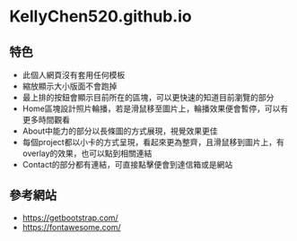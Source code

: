 # KellyChen520.github.io
## 特色
* 此個人網頁沒有套用任何模板
* 縮放顯示大小版面不會跑掉
* 最上排的按鈕會顯示目前所在的區塊，可以更快速的知道目前瀏覽的部分
* Home區塊設計照片輪播，若是滑鼠移至圖片上，輪播效果便會暫停，可以有更多時間觀看
* About中能力的部分以長條圖的方式展現，視覺效果更佳
* 每個project都以小卡的方式呈現，看起來更為整齊，且滑鼠移到圖片上，有overlay的效果，也可以點到相關連結
* Contact的部分都有連結，可直接點擊便會到達信箱或是網站

## 參考網站
* https://getbootstrap.com/
* https://fontawesome.com/
